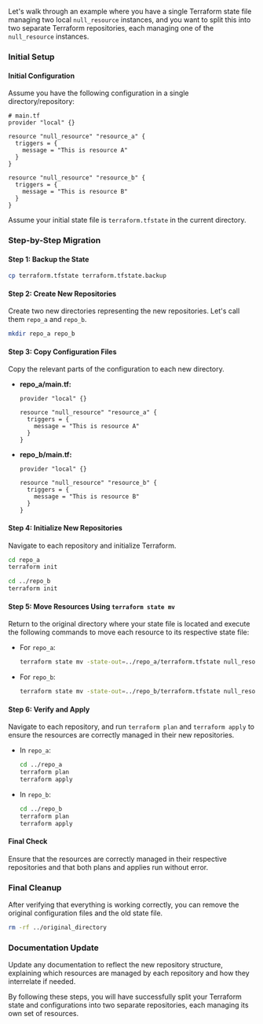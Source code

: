 Let's walk through an example where you have a single Terraform state file managing two local `null_resource` instances, and you want to split this into two separate Terraform repositories, each managing one of the `null_resource` instances.

### Initial Setup

#### Initial Configuration

Assume you have the following configuration in a single directory/repository:

```hcl
# main.tf
provider "local" {}

resource "null_resource" "resource_a" {
  triggers = {
    message = "This is resource A"
  }
}

resource "null_resource" "resource_b" {
  triggers = {
    message = "This is resource B"
  }
}
```

Assume your initial state file is `terraform.tfstate` in the current directory.

### Step-by-Step Migration

#### Step 1: Backup the State

```bash
cp terraform.tfstate terraform.tfstate.backup
```

#### Step 2: Create New Repositories

Create two new directories representing the new repositories. Let's call them `repo_a` and `repo_b`.

```bash
mkdir repo_a repo_b
```

#### Step 3: Copy Configuration Files

Copy the relevant parts of the configuration to each new directory.

- **repo_a/main.tf:**

  ```hcl
  provider "local" {}

  resource "null_resource" "resource_a" {
    triggers = {
      message = "This is resource A"
    }
  }
  ```

- **repo_b/main.tf:**

  ```hcl
  provider "local" {}

  resource "null_resource" "resource_b" {
    triggers = {
      message = "This is resource B"
    }
  }
  ```

#### Step 4: Initialize New Repositories

Navigate to each repository and initialize Terraform.

```bash
cd repo_a
terraform init

cd ../repo_b
terraform init
```

#### Step 5: Move Resources Using `terraform state mv`

Return to the original directory where your state file is located and execute the following commands to move each resource to its respective state file:

- For `repo_a`:

  ```bash
  terraform state mv -state-out=../repo_a/terraform.tfstate null_resource.resource_a null_resource.resource_a
  ```

- For `repo_b`:

  ```bash
  terraform state mv -state-out=../repo_b/terraform.tfstate null_resource.resource_b null_resource.resource_b
  ```

#### Step 6: Verify and Apply

Navigate to each repository, and run `terraform plan` and `terraform apply` to ensure the resources are correctly managed in their new repositories.

- In `repo_a`:

  ```bash
  cd ../repo_a
  terraform plan
  terraform apply
  ```

- In `repo_b`:

  ```bash
  cd ../repo_b
  terraform plan
  terraform apply
  ```

#### Final Check

Ensure that the resources are correctly managed in their respective repositories and that both plans and applies run without error.

### Final Cleanup

After verifying that everything is working correctly, you can remove the original configuration files and the old state file.

```bash
rm -rf ../original_directory
```

### Documentation Update

Update any documentation to reflect the new repository structure, explaining which resources are managed by each repository and how they interrelate if needed.

By following these steps, you will have successfully split your Terraform state and configurations into two separate repositories, each managing its own set of resources.
